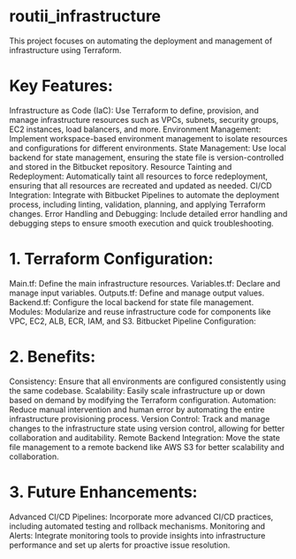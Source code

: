 # routii_infrastructure
This project focuses on automating the deployment and management of infrastructure using Terraform. 

# Key Features:

Infrastructure as Code (IaC): Use Terraform to define, provision, and manage infrastructure resources such as VPCs, subnets, security groups, EC2 instances, load balancers, and more.
Environment Management: Implement workspace-based environment management to isolate resources and configurations for different environments.
State Management: Use local backend for state management, ensuring the state file is version-controlled and stored in the Bitbucket repository.
Resource Tainting and Redeployment: Automatically taint all resources to force redeployment, ensuring that all resources are recreated and updated as needed.
CI/CD Integration: Integrate with Bitbucket Pipelines to automate the deployment process, including linting, validation, planning, and applying Terraform changes.
Error Handling and Debugging: Include detailed error handling and debugging steps to ensure smooth execution and quick troubleshooting.




# 1. Terraform Configuration:

Main.tf: Define the main infrastructure resources.
Variables.tf: Declare and manage input variables.
Outputs.tf: Define and manage output values.
Backend.tf: Configure the local backend for state file management.
Modules: Modularize and reuse infrastructure code for components like VPC, EC2, ALB, ECR, IAM, and S3.
Bitbucket Pipeline Configuration:


# 2. Benefits:

Consistency: Ensure that all environments are configured consistently using the same codebase.
Scalability: Easily scale infrastructure up or down based on demand by modifying the Terraform configuration.
Automation: Reduce manual intervention and human error by automating the entire infrastructure provisioning process.
Version Control: Track and manage changes to the infrastructure state using version control, allowing for better collaboration and auditability.
Remote Backend Integration: Move the state file management to a remote backend like AWS S3 for better scalability and collaboration.


# 3. Future Enhancements:

Advanced CI/CD Pipelines: Incorporate more advanced CI/CD practices, including automated testing and rollback mechanisms.
Monitoring and Alerts: Integrate monitoring tools to provide insights into infrastructure performance and set up alerts for proactive issue resolution.
